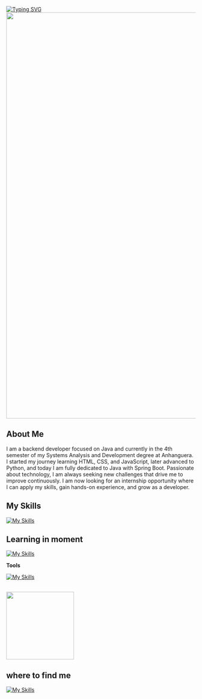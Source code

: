 [![Typing SVG](https://readme-typing-svg.demolab.com?font=Fira+Code&size=22&pause=1000&color=094BF7&background=FFFFFF00&width=435&lines=Hello+World!+I'm+Jo%C3%A3o+Miguel)](https://git.io/typing-svg)
<img src="http://camo.githubusercontent.com/64caf9016869591bbcf79720ad78d0645d4ae11549961c8f47f9cb595838b2e3/68747470733a2f2f63646e612e61727473746174696f6e2e636f6d2f702f6173736574732f696d616765732f696d616765732f3032312f3732302f3932302f6f726967696e616c2f706978656c2d6a6566662d6d6172696f2e6769663f31353732373039343333" width="1080" />
## About Me
I am a backend developer focused on Java and currently in the 4th semester of my Systems Analysis and Development degree at Anhanguera. I started my journey learning HTML, CSS, and JavaScript, later advanced to Python, and today I am fully dedicated to Java with Spring Boot. Passionate about technology, I am always seeking new challenges that drive me to improve continuously. I am now looking for an internship opportunity where I can apply my skills, gain hands-on experience, and grow as a developer.
## My Skills


[![My Skills](https://skillicons.dev/icons?i=html,css,java,python,git,github,windows,spring)](https://skillicons.dev)


## Learning in moment

[![My Skills](https://skillicons.dev/icons?i=aws,linux)](https://skillicons.dev)



**Tools** 

[![My Skills](https://skillicons.dev/icons?i=idea,vscode,postman)](https://skillicons.dev)



<br/>

<a href="https://github.com/JoaoDev30" title="Perfil do João">
  <img height="180em" src="https://github-readme-stats.vercel.app/api?username=JoaoDev30&theme=dracula&show_icons=true" />
</a>

## where to find me

[![My Skills](https://skillicons.dev/icons?i=linkedin)](https://www.linkedin.com/in/jo%C3%A3o-miguel-00484431a/)


